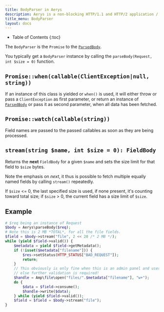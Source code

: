 ```yaml
---
title: BodyParser in Aerys
description: Aerys is a non-blocking HTTP/1.1 and HTTP/2 application / websocket / static file server.
title_menu: BodyParser
layout: docs
---
```


* Table of Contents
{:toc}

The `BodyParser` is the `Promise` to the [`ParsedBody`](parsedbody.html).

You typically get a `BodyParser` instance by calling the `parseBody(Request, int $size = 0)` function.

## `Promise::when(callable(ClientException|null, string))`

If an instance of this class is yielded or `when()` is used, it will either throw or pass a `ClientException` as first parameter, or return an instance of [`ParsedBody`](parsedbody.html) or pass it as second parameter, when all data has been fetched.

## `Promise::watch(callable(string))`

Field names are passed to the passed callables as soon as they are being processed.

## `stream(string $name, int $size = 0): FieldBody`

Returns the **next** `FieldBody` for a given `$name` and sets the size limit for that field to `$size` bytes.

Note the emphasis on _next_, it thus is possible to fetch multiple equally named fields by calling `stream()` repeatedly.

If `$size` <= 0, the last specified size is used, if none present, it's counting toward total size; if `$size` > 0, the current field has a size limit of `$size`.

## Example

```php
# $req being an instance of Request
$body = Aerys\parseBody($req);
# Note this is 2 MB *TOTAL*, for all the file fields.
$field = $body->stream("file", 2 << 20 /* 2 MB */);
while (yield $field->valid()) {
	$metadata = yield $field->getMetadata();
	if (!isset($metadata["filename"])) {
		$res->setStatus(HTTP_STATUS["BAD_REQUEST"]);
		return;
	}
	// This obviously is only fine when this is an admin panel and user can be trusted
	// else further validation is required!
	$handle = Amp\file\open("files/".$metadata["filename"], "w+");
	do {
		$data = $field->consume();
		$handle->write($data);
	} while (yield $field->valid());
	$field = $field = $body->stream("file");
}
```